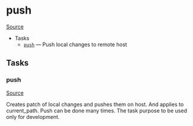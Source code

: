 <!-- DO NOT EDIT THIS FILE! -->
<!-- Instead edit recipe/deploy/push.php -->
<!-- Then run bin/docgen -->

# push

[Source](/recipe/deploy/push.php)



* Tasks
  * [`push`](#push) — Push local changes to remote host


## Tasks
### push
[Source](https://github.com/deployphp/deployer/search?q=%22push%22+in%3Afile+language%3Aphp+path%3Arecipe%2Fdeploy+filename%3Apush.php)

Creates patch of local changes and pushes them on host.
And applies to current_path. Push can be done many times.
The task purpose to be used only for development.

